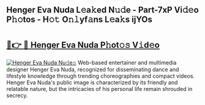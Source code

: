 ## Henger Eva Nuda L𝚎a𝚔ed N𝚞𝚍e - Part-7xP Vi𝚍𝚎o P𝚑𝚘tos - H𝚘𝚝 O𝚗𝚕yf𝚊ns L𝚎a𝚔s ijYOs

# <h2><a href="http://kf6p7j0.oniu.top/?m=Henger+Eva+Nuda">🔗👉 🔴 Henger Eva Nuda P𝚑ot𝚘𝚜 V𝚒d𝚎o</a></h2>

[![Henger Eva Nuda Nu𝚍e𝚜](https://i.imgur.com/0qMVB7G.gif)](http://kf6p7j0.oniu.top/?m=Henger+Eva+Nuda)
Web-based entertainer and multimedia designer Henger Eva Nuda, recognized for disseminating dance and lifestyle knowledge through trending choreographies and compact videos. Henger Eva Nuda's public image is characterized by its friendly and relatable nature, but the intricacies of his personal life remain shrouded in secrecy.  
